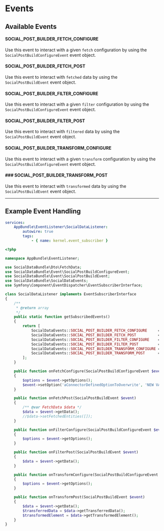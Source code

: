 # Events

## Available Events

#### SOCIAL_POST_BUILDER_FETCH_CONFIGURE 
Use this event to interact with a given `fetch` configuration by using the `SocialPostBuildConfigureEvent` event object.
 
#### SOCIAL_POST_BUILDER_FETCH_POST
Use this event to interact with `fetched` data by using the `SocialPostBuildEvent` event object.
 
#### SOCIAL_POST_BUILDER_FILTER_CONFIGURE
Use this event to interact with a given `filter` configuration by using the `SocialPostBuildConfigureEvent` event object.

#### SOCIAL_POST_BUILDER_FILTER_POST
Use this event to interact with `filtered` data by using the `SocialPostBuildEvent` event object.

#### SOCIAL_POST_BUILDER_TRANSFORM_CONFIGURE
Use this event to interact with a given `transform` configuration by using the `SocialPostBuildConfigureEvent` event object.

#### ### SOCIAL_POST_BUILDER_TRANSFORM_POST
Use this event to interact with `transformed` data by using the `SocialPostBuildEvent` event object.

***

## Example Event Handling

```yaml
services:
    AppBundle\EventListener\SocialDataListener:
        autowire: true
        tags:
            - { name: kernel.event_subscriber }

```

```php
<?php

namespace AppBundle\EventListener;

use SocialDataBundle\Dto\FetchData;
use SocialDataBundle\Event\SocialPostBuildConfigureEvent;
use SocialDataBundle\Event\SocialPostBuildEvent;
use SocialDataBundle\SocialDataEvents;
use Symfony\Component\EventDispatcher\EventSubscriberInterface;

class SocialDataListener implements EventSubscriberInterface
{
    /**
     * @return array
     */
    public static function getSubscribedEvents()
    {
        return [
            SocialDataEvents::SOCIAL_POST_BUILDER_FETCH_CONFIGURE     => 'onFetchConfigure',
            SocialDataEvents::SOCIAL_POST_BUILDER_FETCH_POST          => 'onFetchPost',
            SocialDataEvents::SOCIAL_POST_BUILDER_FILTER_CONFIGURE    => 'onFilterConfigure',
            SocialDataEvents::SOCIAL_POST_BUILDER_FILTER_POST         => 'onFilterPost',
            SocialDataEvents::SOCIAL_POST_BUILDER_TRANSFORM_CONFIGURE => 'onTransformConfigure',
            SocialDataEvents::SOCIAL_POST_BUILDER_TRANSFORM_POST      => 'onTransformPost',
        ];
    }

    public function onFetchConfigure(SocialPostBuildConfigureEvent $event)
    {
        $options = $event->getOptions();
        $event->setOption('aConnectorDefinedOptionToOverwrite', 'NEW VALUE');
    }

    public function onFetchPost(SocialPostBuildEvent $event)
    {
        /** @var FetchData $data */
        $data = $event->getData();
        //$data->setFetchedEntities([]);
    }

    public function onFilterConfigure(SocialPostBuildConfigureEvent $event)
    {
        $options = $event->getOptions();
    }

    public function onFilterPost(SocialPostBuildEvent $event)
    {
        $data = $event->getData();
    }

    public function onTransformConfigure(SocialPostBuildConfigureEvent $event)
    {
        $options = $event->getOptions();
    }

    public function onTransformPost(SocialPostBuildEvent $event)
    {
        $data = $event->getData();
        $transferredData = $data->getTransferredData();
        $transformedElement = $data->getTransformedElement();
    }
}
```